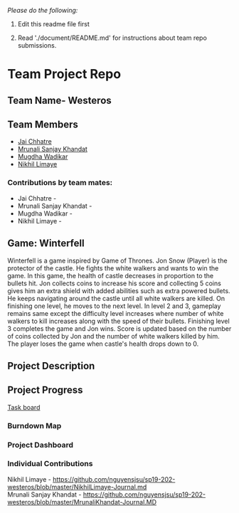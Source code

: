 
*Please do the following:*

1. Edit this readme file first

2. Read './document/README.md' for instructions about team repo submissions.


# Team Project Repo 

## Team Name- Westeros

## Team Members

* [Jai Chhatre](https://github.com/c-jai)
* [Mrunali Sanjay Khandat](https://github.com/monakhandat)
* [Mugdha Wadikar](https://github.com/Mugdha001)
* [Nikhil Limaye](https://github.com/NikhilLimaye/)

### Contributions by team mates:
* Jai Chhatre -
* Mrunali Sanjay Khandat -
* Mugdha Wadikar -
* Nikhil Limaye -


## Game: Winterfell
Winterfell is a game inspired by Game of Thrones. 
Jon Snow (Player) is the protector of the castle. He fights the white walkers and wants to win the game. In this game, the health of castle decreases in proportion to the bullets hit. Jon collects coins to increase his score and collecting 5 coins gives him an extra shield with added abilities such as extra powered bullets. He keeps navigating around the castle until all white walkers are killed. On finishing one level, he moves to the next level. In level 2 and 3, gameplay remains same except the difficulty level increases where number of white walkers to kill increases along with the speed of their bullets. Finishing level 3 completes the game and Jon wins. Score is updated based on the number of coins collected by Jon and the number of white walkers killed by him. The player loses the game when castle's health drops down to 0.

## Project Description

## Project Progress
[Task board](https://docs.google.com/spreadsheets/d/1DSEwbavSd_8pse69NMivcuutHHYLBUjinzsDAwG56OA/edit?usp=sharing)

### Burndown Map

### Project Dashboard

### Individual Contributions
Nikhil Limaye - https://github.com/nguyensjsu/sp19-202-westeros/blob/master/NikhilLimaye-Journal.md   
Mrunali Sanjay Khandat - https://github.com/nguyensjsu/sp19-202-westeros/blob/master/MrunaliKhandat-Journal.MD
